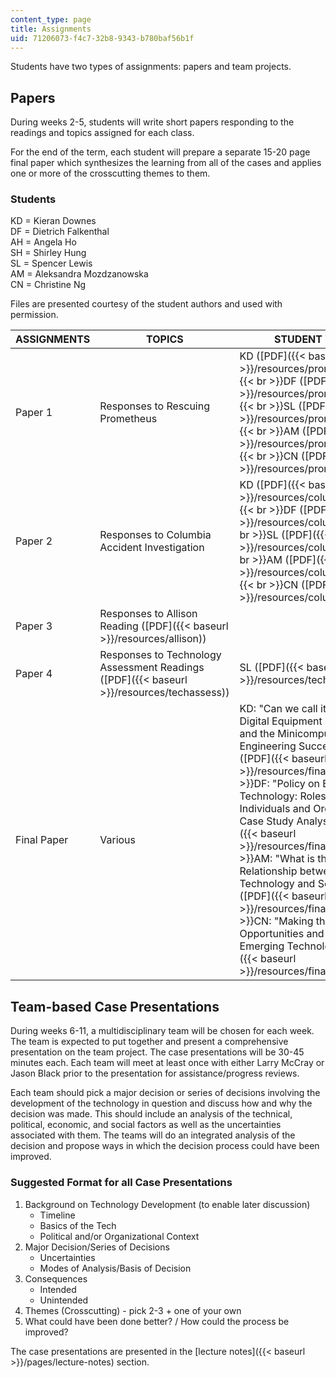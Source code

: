 ```yaml
---
content_type: page
title: Assignments
uid: 71206073-f4c7-32b8-9343-b780baf56b1f
---
```


Students have two types of assignments: papers and team projects.

Papers
------

During weeks 2-5, students will write short papers responding to the readings and topics assigned for each class.

For the end of the term, each student will prepare a separate 15-20 page final paper which synthesizes the learning from all of the cases and applies one or more of the crosscutting themes to them.

### Students

KD = Kieran Downes  
DF = Dietrich Falkenthal  
AH = Angela Ho  
SH = Shirley Hung  
SL = Spencer Lewis  
AM = Aleksandra Mozdzanowska  
CN = Christine Ng

Files are presented courtesy of the student authors and used with permission.

| ASSIGNMENTS | TOPICS | STUDENT WORK |
| --- | --- | --- |
| Paper 1 | Responses to Rescuing Prometheus | KD ([PDF]({{< baseurl >}}/resources/prometheus_kd))  {{< br >}}DF ([PDF]({{< baseurl >}}/resources/prometheus_df))  {{< br >}}SL ([PDF]({{< baseurl >}}/resources/prometheus_sl))  {{< br >}}AM ([PDF]({{< baseurl >}}/resources/prometheus_am))  {{< br >}}CN ([PDF]({{< baseurl >}}/resources/prometheus_cn)) |
| Paper 2 | Responses to Columbia Accident Investigation | KD ([PDF]({{< baseurl >}}/resources/columbia_kd))  {{< br >}}DF ([PDF]({{< baseurl >}}/resources/columbia_df))  {{< br >}}SL ([PDF]({{< baseurl >}}/resources/columbia_sl))  {{< br >}}AM ([PDF]({{< baseurl >}}/resources/columbia_am))  {{< br >}}CN ([PDF]({{< baseurl >}}/resources/columbia_cn)) |
| Paper 3 | Responses to Allison Reading ([PDF]({{< baseurl >}}/resources/allison)) | &nbsp; |
| Paper 4 | Responses to Technology Assessment Readings ([PDF]({{< baseurl >}}/resources/techassess)) | SL ([PDF]({{< baseurl >}}/resources/techassess_sl)) |
| Final Paper | Various | KD: "Can we call it Failure? Digital Equipment Corporation and the Minicomputer as an Engineering Success Story" ([PDF]({{< baseurl >}}/resources/final_kd))  {{< br >}}DF: "Policy on Emerging Technology: Roles of Individuals and Organizations Case Study Analysis" ([PDF]({{< baseurl >}}/resources/final_df))  {{< br >}}AM: "What is the Relationship between Technology and Social Values?" ([PDF]({{< baseurl >}}/resources/final_am))  {{< br >}}CN: "Making the Leap - Opportunities and Risks of Emerging Technologies" ([PDF]({{< baseurl >}}/resources/final_cn)) 

Team-based Case Presentations
-----------------------------

During weeks 6-11, a multidisciplinary team will be chosen for each week. The team is expected to put together and present a comprehensive presentation on the team project. The case presentations will be 30-45 minutes each. Each team will meet at least once with either Larry McCray or Jason Black prior to the presentation for assistance/progress reviews.

Each team should pick a major decision or series of decisions involving the development of the technology in question and discuss how and why the decision was made. This should include an analysis of the technical, political, economic, and social factors as well as the uncertainties associated with them. The teams will do an integrated analysis of the decision and propose ways in which the decision process could have been improved.

### Suggested Format for all Case Presentations

1.  Background on Technology Development (to enable later discussion)
    *   Timeline
    *   Basics of the Tech
    *   Political and/or Organizational Context
2.  Major Decision/Series of Decisions
    *   Uncertainties
    *   Modes of Analysis/Basis of Decision
3.  Consequences
    *   Intended
    *   Unintended
4.  Themes (Crosscutting) - pick 2-3 + one of your own
5.  What could have been done better? / How could the process be improved?

The case presentations are presented in the [lecture notes]({{< baseurl >}}/pages/lecture-notes) section.